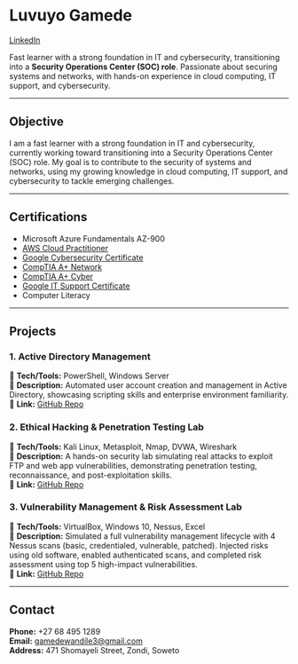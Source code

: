 # **Luvuyo Gamede**  
[LinkedIn](https://www.linkedin.com/in/luvuyo-gamede25)

Fast learner with a strong foundation in IT and cybersecurity, transitioning into a **Security Operations Center (SOC) role**. Passionate about securing systems and networks, with hands-on experience in cloud computing, IT support, and cybersecurity.  

---

## **Objective**  

I am a fast learner with a strong foundation in IT and cybersecurity, currently working toward transitioning into a Security Operations Center (SOC) role. My goal is to contribute to the security of systems and networks, using my growing knowledge in cloud computing, IT support, and cybersecurity to tackle emerging challenges.

---

## **Certifications**  
- Microsoft Azure Fundamentals AZ-900
- [AWS Cloud Practitioner](https://www.coursera.org/account/accomplishments/verify/ZGF5G3RTRRGQ)  
- [Google Cybersecurity Certificate](https://www.coursera.org/account/accomplishments/specialization/7PI3ROUVOTCD)  
- [CompTIA A+ Network](https://www.coursera.org/account/accomplishments/verify/U9G2WKYBAT29)
- [CompTIA A+ Cyber](https://www.coursera.org/account/accomplishments/verify/UBZ5NHQJ34OD)  
- [Google IT Support Certificate](https://www.coursera.org/account/accomplishments/specialization/6LFGK4BXBWDE)  
- Computer Literacy  

---

## **Projects** 
### **1. Active Directory Management**  
🔹 **Tech/Tools:** PowerShell, Windows Server  
🔹 **Description:** Automated user account creation and management in Active Directory, showcasing scripting skills and enterprise environment familiarity.  
🔹 **Link:** [GitHub Repo](https://github.com/luvuyo-cyber25/Active-Directory-with-Powershell.)  

### **2. Ethical Hacking & Penetration Testing Lab**  
🔹 **Tech/Tools:** Kali Linux, Metasploit, Nmap, DVWA, Wireshark  
🔹 **Description:** A hands-on security lab simulating real attacks to exploit FTP and web app vulnerabilities, demonstrating penetration testing, reconnaissance, and post-exploitation skills.  
🔹 **Link:** [GitHub Repo](https://github.com/luvuyo-cyber25/Pen-testing-Lab)  

### **3. Vulnerability Management & Risk Assessment Lab**
🔹 **Tech/Tools:** VirtualBox, Windows 10, Nessus, Excel  
🔹 **Description:** Simulated a full vulnerability management lifecycle with 4 Nessus scans (basic, credentialed, vulnerable, patched). Injected risks using old software, enabled authenticated scans, and completed risk assessment using top 5 high-impact vulnerabilities.  
🔹 **Link:** [GitHub Repo](https://github.com/luvuyo-cyber25/Pen-testing-Lab)  

---

## **Contact**  
 **Phone:** +27 68 495 1289  
 **Email:** gamedewandile3@gmail.com  
 **Address:** 471 Shomayeli Street, Zondi, Soweto  
